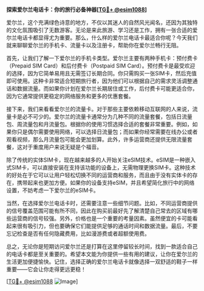 **探索爱尔兰电话卡：你的旅行必备神器[[TG💪+ @esim1088](https://t.me/s/esim1088)]**

爱尔兰，这个充满绿色诗意的地方，不仅以其迷人的自然风光闻名，还因为其独特的文化氛围吸引了无数游客。无论是来此旅游、学习还是工作，拥有一张合适的爱尔兰电话卡都显得尤为重要。那么，什么样的爱尔兰电话卡最适合你呢？今天我们就来聊聊爱尔兰的手机卡、流量卡以及注册卡，帮助你在爱尔兰畅行无阻。

首先，让我们了解一下爱尔兰的手机卡类型。爱尔兰主要有两种手机卡：预付费卡（Prepaid SIM Card）和后付费卡（Postpaid SIM Card）。预付费卡是最受欢迎的选择，因为它简单易用且无需签订长期合同。你只需购买一张SIM卡，然后充值即可使用。这种卡非常适合短期旅行者，因为他们可以根据自己的需求灵活调整通话和数据流量。而如果你计划在爱尔兰长期居住或工作，后付费卡可能更适合你，因为它通常提供更稳定的网络服务和更多的优惠套餐。

接下来，我们来看看爱尔兰的流量卡。对于那些主要依赖移动互联网的人来说，流量卡是必不可少的。爱尔兰的流量卡通常分为几种不同的流量套餐，包括日流量包、周流量包和月流量包。根据你的使用习惯选择合适的套餐非常重要。例如，如果你只是偶尔需要使用网络，可以选择日流量包；而如果你经常需要在线办公或者观看视频，那么月流量包可能会更加划算。此外，许多运营商还提供无限流量套餐，这对于重度用户来说无疑是个福音。

除了传统的实体SIM卡，现在越来越多的人开始关注eSIM技术。eSIM是一种嵌入式SIM卡，可以直接安装在支持该功能的设备上，无需物理更换SIM卡。这种技术的好处在于它可以让用户轻松切换不同的运营商和服务，而且由于没有实体卡的存在，携带起来也更加方便。如果你的设备支持eSIM，并且希望简化旅行中的网络设置，不妨考虑一下爱尔兰的eSIM卡。

当然，在选择爱尔兰电话卡时，还需要注意一些细节问题。比如，不同运营商提供的信号覆盖范围可能有所不同，因此在购买前最好先了解清楚自己常去的区域有哪些运营商的信号较强。另外，价格也是一个重要的考量因素。虽然便宜的卡可能看起来很有吸引力，但也要确保它们能提供足够的通话时间和数据流量。最后，不要忘记检查是否有任何隐藏费用，比如漫游费或者超额使用费。

总之，无论你是短期访问爱尔兰还是打算在这里停留较长时间，找到一款适合自己的电话卡都是至关重要的。希望本文能为你提供一些有用的建议，让你在爱尔兰的生活更加便捷愉快。记住，选择正确的爱尔兰电话卡就像选择一双舒适的鞋子一样重要——它会让你走得更远更稳！

[[TG💪+ @esim1088](https://t.me/s/esim1088) ![Image](https://i.postimg.cc/4NQfJmqS/Snipaste-2025-05-13-00-14-12.png)]